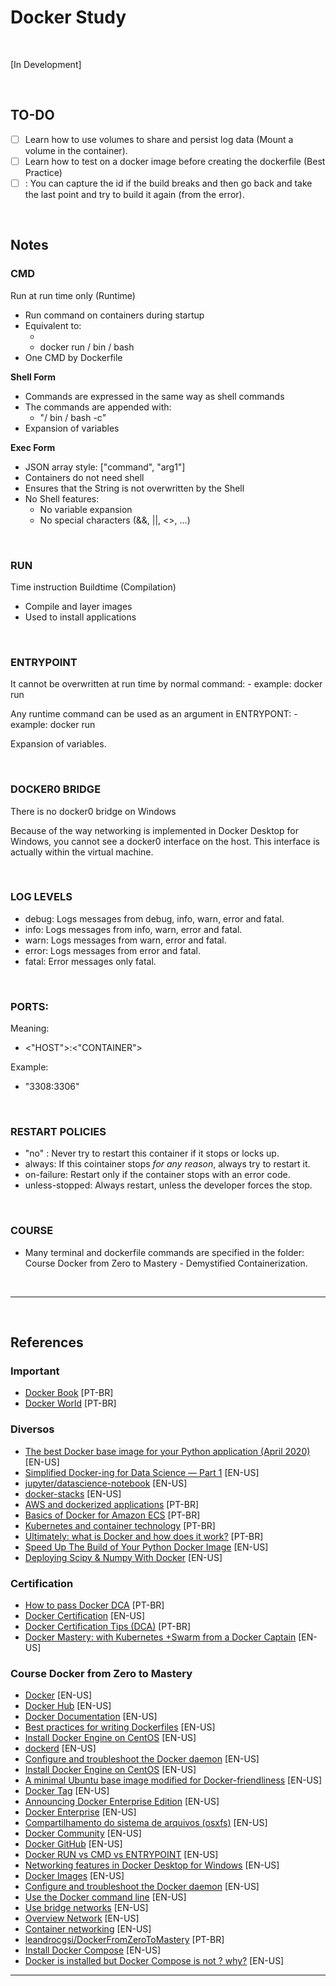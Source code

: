 # Docker Study

</br>

[In Development]

</br>

## TO-DO

- [ ] Learn how to use volumes to share and persist log data (Mount a volume in the container).
- [ ] Learn how to test on a docker image before creating the dockerfile (Best Practice)
- [ ] <none>: You can capture the id if the build breaks and then go back and take the last point and try to build it again (from the error).

<br />

## Notes

### CMD
Run at run time only (Runtime)

- Run command on containers during startup
- Equivalent to:
  - <arguments> <command>
  - docker run <arguments> / bin / bash
- One CMD by Dockerfile

**Shell Form**
- Commands are expressed in the same way as shell commands
- The commands are appended with:
  - "/ bin / bash -c"
- Expansion of variables

**Exec Form**

- JSON array style: ["command", "arg1"]
- Containers do not need shell
- Ensures that the String is not overwritten by the Shell
- No Shell features:
  - No variable expansion
  - No special characters (&&, ||, <>, ...)

</br>

### RUN
Time instruction Buildtime (Compilation)

- Compile and layer images
- Used to install applications

</br>

### ENTRYPOINT
It cannot be overwritten at run time by normal command:
    - example: docker run <arguments> <command>

Any runtime command can be used as an argument in ENTRYPONT:
    - example: docker run <arguments> <command>

Expansion of variables.

</br>

### DOCKER0 BRIDGE
There is no docker0 bridge on Windows

Because of the way networking is implemented in Docker Desktop for Windows, you cannot see a docker0 interface on the host.
This interface is actually within the virtual machine.

</br>

### LOG LEVELS
- debug: Logs messages from debug, info, warn, error and fatal.
- info: Logs messages from info, warn, error and fatal.
- warn: Logs messages from warn, error and fatal.
- error: Logs messages from error and fatal.
- fatal: Error messages only fatal.

</br>

### PORTS:
Meaning:
  - <"HOST">:<"CONTAINER">

Example:
  - "3308:3306" 

</br>

### RESTART POLICIES
- "no" : Never try to restart this container if it stops or locks up.
- always: If this cointainer stops *for any reason*, always try to restart it.
- on-failure: Restart only if the container stops with an error code.
- unless-stopped: Always restart, unless the developer forces the stop.

</br>

### COURSE
- Many terminal and dockerfile commands are specified in the folder: Course Docker from Zero to Mastery - Demystified Containerization.


</br>

***  

</br>
 
## References

### Important
- [Docker Book](http://stack.desenvolvedor.expert/appendix/docker/comandos.html) [PT-BR]
- [Docker World](https://www.mundodocker.com.br/) [PT-BR]

### Diversos
- [The best Docker base image for your Python application (April 2020)](https://pythonspeed.com/articles/base-image-python-docker-images/) [EN-US]
- [Simplified Docker-ing for Data Science — Part 1](https://becominghuman.ai/docker-for-data-science-part-1-dd41e5ef1d80) [EN-US]
- [jupyter/datascience-notebook](https://hub.docker.com/r/jupyter/datascience-notebook/) [EN-US]
- [docker-stacks](https://github.com/jupyter/docker-stacks) [EN-US]
- [AWS and dockerized applications](https://imasters.com.br/aws/aws-e-as-aplicacoes-dockerizadas) [PT-BR]
- [Basics of Docker for Amazon ECS](https://docs.aws.amazon.com/pt_br/AmazonECS/latest/developerguide/docker-basics.html) [PT-BR]
- [Kubernetes and container technology](https://www.redhat.com/pt-br/topics/containers/what-is-kubernetes#) [PT-BR]
- [Ultimately: what is Docker and how does it work?](https://www.treinaweb.com.br/blog/no-final-das-contas-o-que-e-o-docker-e-como-ele-funciona/) [PT-BR]
- [Speed Up The Build of Your Python Docker Image](https://vsupalov.com/speed-up-python-docker-image-build/) [EN-US]
- [Deploying Scipy & Numpy With Docker](https://medium.com/google-cloud/deploying-scipy-numpy-with-docker-205e9afac3b0) [EN-US]

### Certification

- [How to pass Docker DCA](https://medium.com/@cristianvitortrucco/docker-dca-8be5bb09eb44) [PT-BR] 
- [Docker Certification](https://success.docker.com/certification) [EN-US]
- [Docker Certification Tips (DCA)](https://www.jlcp.com.br/docker-dicas-para-certificacao-dca/) [PT-BR]
- [Docker Mastery: with Kubernetes +Swarm from a Docker Captain](https://www.udemy.com/course/docker-mastery/) [EN-US]

### Course Docker from Zero to Mastery

- [Docker](https://www.docker.com/) [EN-US]
- [Docker Hub](https://hub.docker.com/) [EN-US]
- [Docker Documentation](https://docs.docker.com/) [EN-US]
- [Best practices for writing Dockerfiles](https://docs.docker.com/develop/develop-images/dockerfile_best-practices/) [EN-US]
- [Install Docker Engine on CentOS](https://docs.docker.com/engine/install/centos/) [EN-US]
- [dockerd](https://docs.docker.com/engine/reference/commandline/dockerd/) [EN-US]
- [Configure and troubleshoot the Docker daemon](https://docs.docker.com/config/daemon/) [EN-US]
- [Install Docker Engine on CentOS](https://docs.docker.com/engine/install/centos/) [EN-US]
- [A minimal Ubuntu base image modified for Docker-friendliness](https://github.com/phusion/baseimage-docker) [EN-US]
- [Docker Tag](https://docs.docker.com/engine/reference/commandline/tag/) [EN-US]
- [Announcing Docker Enterprise Edition](https://www.docker.com/blog/docker-enterprise-edition/) [EN-US]
- [Docker Enterprise](https://www.mirantis.com/software/docker/docker-enterprise/) [EN-US]
- [Compartilhamento do sistema de arquivos (osxfs)](https://docs.docker.com/docker-for-mac/osxfs/#namespaces) [EN-US]
- [Docker Community](https://www.docker.com/docker-community) [EN-US]
- [Docker GitHub](https://github.com/docker) [EN-US]
- [Docker RUN vs CMD vs ENTRYPOINT](https://goinbigdata.com/docker-run-vs-cmd-vs-entrypoint/) [EN-US]
- [Networking features in Docker Desktop for Windows](https://docs.docker.com/docker-for-windows/networking/) [EN-US]
- [Docker Images](https://docs.docker.com/engine/reference/commandline/images/) [EN-US]
- [Configure and troubleshoot the Docker daemon](https://docs.docker.com/config/daemon/) [EN-US]
- [Use the Docker command line](https://docs.docker.com/engine/reference/commandline/cli/) [EN-US]
- [Use bridge networks](https://docs.docker.com/network/bridge/) [EN-US]
- [Overview Network](https://docs.docker.com/network/) [EN-US]
- [Container networking](https://docs.docker.com/config/containers/container-networking/) [EN-US]
- [leandrocgsi/DockerFromZeroToMastery](https://github.com/leandrocgsi/DockerFromZeroToMastery) [PT-BR]
- [Install Docker Compose](https://docs.docker.com/compose/install/) [EN-US]
- [Docker is installed but Docker Compose is not ? why?](https://stackoverflow.com/questions/36685980/docker-is-installed-but-docker-compose-is-not-why) [EN-US]

***
